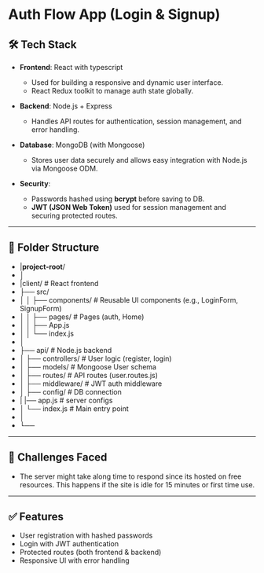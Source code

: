 # Auth Flow App (Login & Signup)

## 🛠 Tech Stack

- **Frontend**: React with typescript
  - Used for building a responsive and dynamic user interface.
  - React  Redux toolkit to  manage auth state globally.

- **Backend**: Node.js + Express
  - Handles API routes for authentication, session management, and error handling.

- **Database**: MongoDB (with Mongoose)
  - Stores user data securely and allows easy integration with Node.js via Mongoose ODM.

- **Security**:
  - Passwords hashed using **bcrypt** before saving to DB.
  - **JWT (JSON Web Token)** used for session management and securing protected routes.

---

## 📁 Folder Structure

- |**project-root**/
- │
- |client/ # React frontend
- ├── src/
- │ │ ├── components/ # Reusable UI components (e.g., LoginForm, SignupForm)
- │ │ ├── pages/ # Pages (auth, Home)
- │ │ ├── App.js
- │ │ └── index.js
- │
- ├── api/ # Node.js backend
- │ ├── controllers/ # User logic (register, login)
- │ ├── models/ # Mongoose User schema
- │ ├── routes/ # API routes (user.routes.js)
- │ ├── middleware/ # JWT auth middleware
- │ ├── config/ # DB connection
- | |── app.js # server configs
- │ └── index.js # Main entry point
- │
- └── 


---

## 🚧 Challenges Faced
- The server might take along time to respond since its hosted on free resources. This happens if the site is idle for 15 minutes or first time use.

---

## ✅ Features

- User registration with hashed passwords
- Login with JWT authentication
- Protected routes (both frontend & backend)
- Responsive UI with error handling




